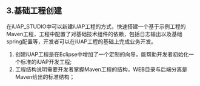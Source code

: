## 3.基础工程创建 ##

在iUAP_STUDIO中可以新建iUAP工程的方式，快速搭建一个基于示例工程的Maven工程，工程中配置了对基础技术组件的依赖，包括日志输出以及基础spring配置等，开发者可以在iUAP工程的基础上完成业务开发。 

1. 创建iUAP工程是在Eclipse中增加了一个定制的向导，能帮助开发者初始化一个标准的iUAP开发工程;
2. 工程结构说明需要开发者掌握Maven工程的结构，WEB目录与后端分离是Maven给出的标准结构；
